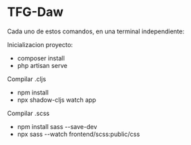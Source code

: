 # TFG-Daw

Cada uno de estos comandos, en una terminal independiente:

Inicializacion proyecto:
- composer install
- php artisan serve

Compilar .cljs
- npm install
- npx shadow-cljs watch app

Compilar .scss
- npm install sass --save-dev
- npx sass --watch frontend/scss:public/css